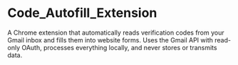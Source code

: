 # Code_Autofill_Extension
A Chrome extension that automatically reads verification codes from your Gmail inbox and fills them into website forms. Uses the Gmail API with read-only OAuth, processes everything locally, and never stores or transmits data.
